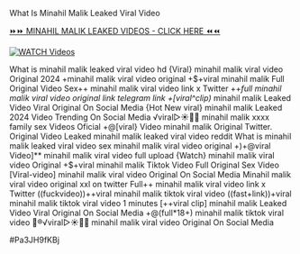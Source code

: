 What Is Minahil Malik Leaked Viral Video


[⏩⏩ MINAHIL MALIK LEAKED VIDEOS - CLICK HERE ⏪⏪](https://mov24.shop/watch/minahil+malik)

[![WATCH Videos](https://i.imgur.com/dJHk4Zq.gif)](https://mov24.shop/watch/minahil+malik)




























What is minahil malik leaked viral video hd {Viral} minahil malik viral video Original 2024
+minahil malik viral video original
+$+viral minahil malik Full Original Video
Sex++ minahil malik viral video link x Twitter ++*full minahil malik viral video original link telegram link
+[viral^clip)* minahil malik Leaked Video Viral Original On Social Media
{Hot New viral} minahil malik Leaked 2024 Video Trending On Social Media
️√viral▷☀️👄💥 minahil malik xxxx family sex Videos Oficial
+@[viral} Video minahil malik Original Twitter.
Original Video Leaked minahil malik leaked viral video reddit
What is minahil malik leaked viral video sex minahil malik viral video original +)+@viral Video]** minahil malik viral video full upload {Watch} minahil malik viral video Original +$+viral minahil malik Tiktok Video Full Original Sex Video [Viral-video] minahil malik viral video Original On Social Media Minahil malik viral video original xxl on twitter Full++ minahil malik viral video link x Twitter
((fuckvideo))++viral minahil malik tiktok viral video
((fast+link))+viral minahil malik tiktok viral video 1 minutes [++viral clip] minahil malik Leaked Video Viral Original On Social Media
+@(full*18+) minahil malik tiktok viral video
👙®️√viral▷☀️👄💥 minahil malik viral video Original On Social Media


#Pa3JH9fKBj